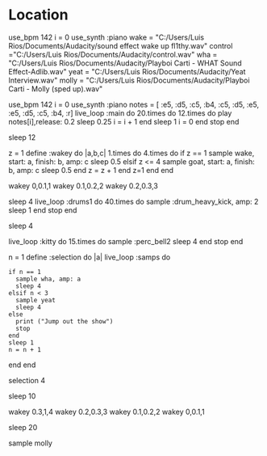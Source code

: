 # Location

use_bpm 142
i = 0
use_synth :piano
wake = "C:/Users/Luis Rios/Documents/Audacity/sound effect wake up fl1thy.wav"
control ="C:/Users/Luis Rios/Documents/Audacity/control.wav"
wha = "C:/Users/Luis Rios/Documents/Audacity/Playboi Carti - WHAT Sound Effect-Adlib.wav"
yeat = "C:/Users/Luis Rios/Documents/Audacity/Yeat Interview.wav"
molly = "C:/Users/Luis Rios/Documents/Audacity/Playboi Carti - Molly (sped up).wav"

use_bpm 142
i = 0
use_synth :piano
notes = [ :e5, :d5, :c5, :b4, :c5, :d5, :e5, :e5, :d5, :c5, :b4, :r]
live_loop :main do
  20.times do
    12.times do
      play notes[i],release: 0.2
      sleep 0.25
      i = i + 1
    end
    sleep 1
    i = 0
  end
  stop
end

sleep 12

z = 1
define :wakey do |a,b,c|
  1.times do
    4.times do
      if z == 1
        sample wake, start: a, finish: b, amp: c
        sleep 0.5
      elsif z <= 4
        sample goat, start: a, finish: b, amp: c
        sleep 0.5
      end
      z = z + 1
    end
    z=1
  end
end

wakey 0,0.1,1
wakey 0.1,0.2,2
wakey 0.2,0.3,3


sleep 4
live_loop :drums1 do
  40.times do
    sample :drum_heavy_kick, amp: 2
    sleep 1
  end
  stop
end

sleep 4

live_loop :kitty do
  15.times do
    sample :perc_bell2
    sleep 4
  end
  stop
end

n = 1
define :selection do |a|
  live_loop :samps do
    
    if n == 1
      sample wha, amp: a
      sleep 4
    elsif n < 3
      sample yeat
      sleep 4
    else
      print ("Jump out the show")
      stop
    end
    sleep 1
    n = n + 1
  end
end

selection 4

sleep 10

wakey 0.3,1,4
wakey 0.2,0.3,3
wakey 0.1,0.2,2
wakey 0,0.1,1

sleep 20

sample molly
